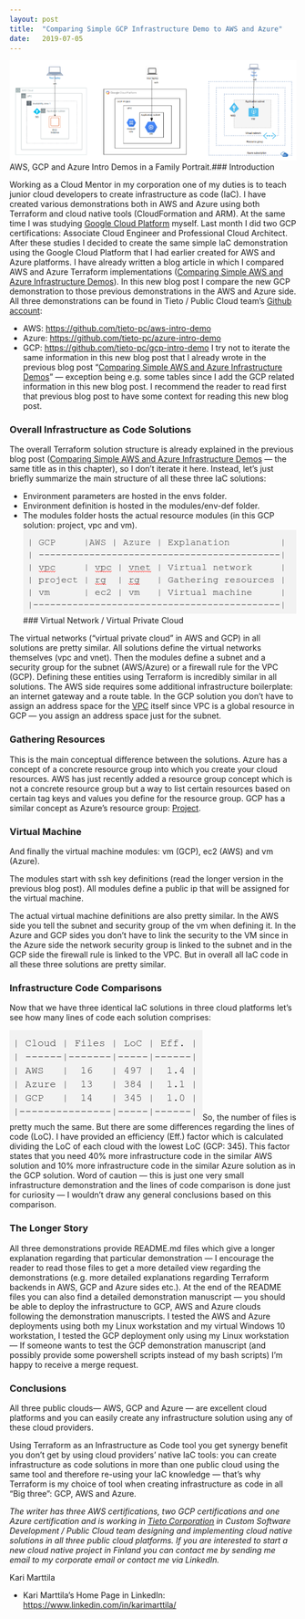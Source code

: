 ```yaml
---
layout:	post
title:	"Comparing Simple GCP Infrastructure Demo to AWS and Azure"
date:	2019-07-05
---
```


  ![](/img/1*qgjnVKddF551a8wSFHDY8A.png)AWS, GCP and Azure Intro Demos in a Family Portrait.### Introduction

Working as a Cloud Mentor in my corporation one of my duties is to teach junior cloud developers to create infrastructure as code (IaC). I have created various demonstrations both in AWS and Azure using both Terraform and cloud native tools (CloudFormation and ARM). At the same time I was studying [Google Cloud Platform](https://cloud.google.com/gcp/) myself. Last month I did two GCP certifications: Associate Cloud Engineer and Professional Cloud Architect. After these studies I decided to create the same simple IaC demonstration using the Google Cloud Platform that I had earlier created for AWS and Azure platforms. I have already written a blog article in which I compared AWS and Azure Terraform implementations ([Comparing Simple AWS and Azure Infrastructure Demos](https://medium.com/@kari.marttila/comparing-simple-aws-and-azure-infrastructure-demos-cf756d1ef68b)). In this new blog post I compare the new GCP demonstration to those previous demonstrations in the AWS and Azure side. All three demonstrations can be found in Tieto / Public Cloud team’s [Github account](https://github.com/tieto-pc):

* AWS: <https://github.com/tieto-pc/aws-intro-demo>
* Azure: <https://github.com/tieto-pc/azure-intro-demo>
* GCP: <https://github.com/tieto-pc/gcp-intro-demo>
I try not to iterate the same information in this new blog post that I already wrote in the previous blog post “[Comparing Simple AWS and Azure Infrastructure Demos](https://medium.com/@kari.marttila/comparing-simple-aws-and-azure-infrastructure-demos-cf756d1ef68b)” — exception being e.g. some tables since I add the GCP related information in this new blog post. I recommend the reader to read first that previous blog post to have some context for reading this new blog post.

### Overall Infrastructure as Code Solutions

The overall Terraform solution structure is already explained in the previous blog post ([Comparing Simple AWS and Azure Infrastructure Demos](https://medium.com/@kari.marttila/comparing-simple-aws-and-azure-infrastructure-demos-cf756d1ef68b) — the same title as in this chapter), so I don’t iterate it here. Instead, let’s just briefly summarize the main structure of all these three IaC solutions:

* Environment parameters are hosted in the envs folder.
* Environment definition is hosted in the modules/env-def folder.
* The modules folder hosts the actual resource modules (in this GCP solution: project, vpc and vm).
![](/img/1*K3lJEZ3xMJqb4p75Aw8oXg.png)### Virtual Network / Virtual Private Cloud

The virtual networks (“virtual private cloud” in AWS and GCP) in all solutions are pretty similar. All solutions define the virtual networks themselves (vpc and vnet). Then the modules define a subnet and a security group for the subnet (AWS/Azure) or a firewall rule for the VPC (GCP). Defining these entities using Terraform is incredibly similar in all solutions. The AWS side requires some additional infrastructure boilerplate: an internet gateway and a route table. In the GCP solution you don’t have to assign an address space for the [VPC](https://cloud.google.com/vpc/) itself since VPC is a global resource in GCP — you assign an address space just for the subnet.

### Gathering Resources

This is the main conceptual difference between the solutions. Azure has a concept of a concrete resource group into which you create your cloud resources. AWS has just recently added a resource group concept which is not a concrete resource group but a way to list certain resources based on certain tag keys and values you define for the resource group. GCP has a similar concept as Azure’s resource group: [Project](https://cloud.google.com/resource-manager/docs/creating-managing-projects).

### Virtual Machine

And finally the virtual machine modules: vm (GCP), ec2 (AWS) and vm (Azure).

The modules start with ssh key definitions (read the longer version in the previous blog post). All modules define a public ip that will be assigned for the virtual machine.

The actual virtual machine definitions are also pretty similar. In the AWS side you tell the subnet and security group of the vm when defining it. In the Azure and GCP sides you don’t have to link the security to the VM since in the Azure side the network security group is linked to the subnet and in the GCP side the firewall rule is linked to the VPC. But in overall all IaC code in all these three solutions are pretty similar.

### Infrastructure Code Comparisons

Now that we have three identical IaC solutions in three cloud platforms let’s see how many lines of code each solution comprises:

![](/img/1*Yik3_0j4hsqGdS2PFSk-cA.png)So, the number of files is pretty much the same. But there are some differences regarding the lines of code (LoC). I have provided an efficiency (Eff.) factor which is calculated dividing the LoC of each cloud with the lowest LoC (GCP: 345). This factor states that you need 40% more infrastructure code in the similar AWS solution and 10% more infrastructure code in the similar Azure solution as in the GCP solution. Word of caution — this is just one very small infrastructure demonstration and the lines of code comparison is done just for curiosity — I wouldn’t draw any general conclusions based on this comparison.

### The Longer Story

All three demonstrations provide README.md files which give a longer explanation regarding that particular demonstration — I encourage the reader to read those files to get a more detailed view regarding the demonstrations (e.g. more detailed explanations regarding Terraform backends in AWS, GCP and Azure sides etc.). At the end of the README files you can also find a detailed demonstration manuscript — you should be able to deploy the infrastructure to GCP, AWS and Azure clouds following the demonstration manuscripts. I tested the AWS and Azure deployments using both my Linux workstation and my virtual Windows 10 workstation, I tested the GCP deployment only using my Linux workstation — If someone wants to test the GCP demonstration manuscript (and possibly provide some powershell scripts instead of my bash scripts) I’m happy to receive a merge request.

### Conclusions

All three public clouds— AWS, GCP and Azure — are excellent cloud platforms and you can easily create any infrastructure solution using any of these cloud providers.

Using Terraform as an Infrastructure as Code tool you get synergy benefit you don’t get by using cloud providers’ native IaC tools: you can create infrastructure as code solutions in more than one public cloud using the same tool and therefore re-using your IaC knowledge — that’s why Terraform is my choice of tool when creating infrastructure as code in all “Big three”: GCP, AWS and Azure.

*The writer has three AWS certifications, two GCP certifications and one Azure certification and is working in *[*Tieto Corporation*](https://www.tieto.com/)* in Custom Software Development / Public Cloud team designing and implementing cloud native solutions in all three public cloud platforms. If you are interested to start a new cloud native project in Finland you can contact me by sending me email to my corporate email or contact me via LinkedIn.*

Kari Marttila

* Kari Marttila’s Home Page in LinkedIn: <https://www.linkedin.com/in/karimarttila/>
  